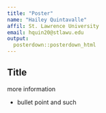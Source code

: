 ```yaml
---
title: "Poster"
name: "Hailey Quintavalle"
affil: St. Lawrence University
email: hquin20@stlawu.edu
output: 
  posterdown::posterdown_html
---
```


## Title

more information

- bullet point and such 




